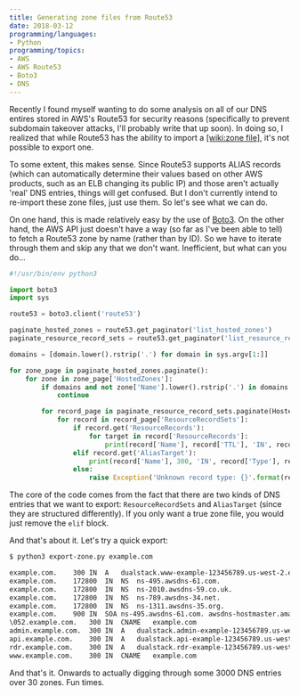 ```yaml
---
title: Generating zone files from Route53
date: 2018-03-12
programming/languages:
- Python
programming/topics:
- AWS
- AWS Route53
- Boto3
- DNS
---
```

Recently I found myself wanting to do some analysis on all of our DNS entires stored in AWS's Route53 for security reasons (specifically to prevent subdomain takeover attacks, I'll probably write that up soon). In doing so, I realized that while Route53 has the ability to import a [[wiki:zone file]](), it's not possible to export one.

To some extent, this makes sense. Since Route53 supports ALIAS records (which can automatically determine their values based on other AWS products, such as an ELB changing its public IP) and those aren't actually 'real' DNS entries, things will get confused. But I don't currently intend to re-import these zone files, just use them. So let's see what we can do.

<!--more-->

On one hand, this is made relatively easy by the use of [Boto3](https://boto3.readthedocs.io/en/latest/). On the other hand, the AWS API just doesn't have a way (so far as I've been able to tell) to fetch a Route53 zone by name (rather than by ID). So we have to iterate through them and skip any that we don't want. Inefficient, but what can you do...

```python
#!/usr/bin/env python3

import boto3
import sys

route53 = boto3.client('route53')

paginate_hosted_zones = route53.get_paginator('list_hosted_zones')
paginate_resource_record_sets = route53.get_paginator('list_resource_record_sets')

domains = [domain.lower().rstrip('.') for domain in sys.argv[1:]]

for zone_page in paginate_hosted_zones.paginate():
    for zone in zone_page['HostedZones']:
        if domains and not zone['Name'].lower().rstrip('.') in domains:
            continue

        for record_page in paginate_resource_record_sets.paginate(HostedZoneId = zone['Id']):
            for record in record_page['ResourceRecordSets']:
                if record.get('ResourceRecords'):
                    for target in record['ResourceRecords']:
                        print(record['Name'], record['TTL'], 'IN', record['Type'], target['Value'], sep = '\t')
                elif record.get('AliasTarget'):
                    print(record['Name'], 300, 'IN', record['Type'], record['AliasTarget']['DNSName'], '; ALIAS', sep = '\t')
                else:
                    raise Exception('Unknown record type: {}'.format(record))
```

The core of the code comes from the fact that there are two kinds of DNS entries that we want to export: `ResourceRecordSets` and `AliasTarget` (since they are structured differently). If you only want a true zone file, you would just remove the `elif` block.

And that's about it. Let's try a quick export:

```bash
$ python3 export-zone.py example.com

example.com.	300	IN	A	dualstack.www-example-123456789.us-west-2.elb.amazonaws.com.	; ALIAS
example.com.	172800	IN	NS	ns-495.awsdns-61.com.
example.com.	172800	IN	NS	ns-2010.awsdns-59.co.uk.
example.com.	172800	IN	NS	ns-789.awsdns-34.net.
example.com.	172800	IN	NS	ns-1311.awsdns-35.org.
example.com.	900	IN	SOA	ns-495.awsdns-61.com. awsdns-hostmaster.amazon.com. 1 7200 900 1209600 86400
\052.example.com.	300	IN	CNAME	example.com
admin.example.com.	300	IN	A	dualstack.admin-example-123456789.us-west-2.elb.amazonaws.com.	; ALIAS
api.example.com.	300	IN	A	dualstack.api-example-123456789.us-west-2.elb.amazonaws.com.	; ALIAS
rdr.example.com.	300	IN	A	dualstack.rdr-example-123456789.us-west-2.elb.amazonaws.com.	; ALIAS
www.example.com.	300	IN	CNAME	example.com
```

And that's it. Onwards to actually digging through some 3000 DNS entries over 30 zones. Fun times.
